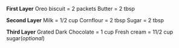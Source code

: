 **First Layer**
Oreo biscuit  = 2 packets
Butter = 2 tbsp

**Second Layer**
Milk = 1/2 cup
Cornflour = 2 tbsp
Sugar = 2 tbsp

**Third Layer**
Grated Dark Chocolate = 1 cup
Fresh cream = 11/2 cup
sugar(*optional*)